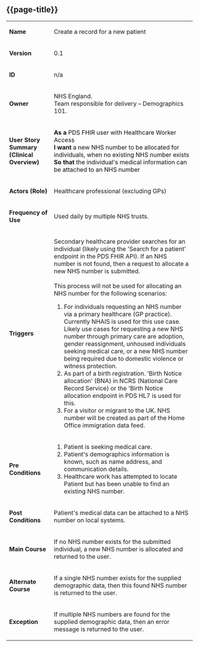 ## {{page-title}}

<table class="assets" title="PDS Use Case 1">
<td><p title=""><strong>Name</strong></p></td><td class="confluenceTd"><p>Create a record for a new patient</p></td></tr><tr><td class="highlight-grey confluenceTd" title="Background colour :" data-highlight-colour="grey"><p title=""><strong>Version</strong></p></td><td class="confluenceTd"><p>0.1</p></td></tr><tr><td class="highlight-grey confluenceTd" title="Background colour :" data-highlight-colour="grey"><p title=""><strong>ID</strong></p></td><td class="confluenceTd"><p>n/a</p></td></tr><tr><td class="highlight-grey confluenceTd" title="Background colour :" data-highlight-colour="grey"><p title=""><strong>Owner</strong></p></td><td class="confluenceTd"><p>NHS England. <br class="atl-forced-newline"/>Team responsible for delivery – Demographics 101.</p></td></tr><tr><td class="highlight-grey confluenceTd" title="Background colour :" data-highlight-colour="grey"><p title=""><strong>User Story Summary (Clinical Overview)</strong></p></td><td class="confluenceTd"><p><span style="color: rgb(15,15,15);"><strong>As a</strong> PDS FHIR user with Healthcare Worker Access</span> <br class="atl-forced-newline"/><span style="color: rgb(15,15,15);"><strong>I want</strong> a new NHS number to be allocated for individuals, when no existing NHS number exists</span> <br class="atl-forced-newline"/><span style="color: rgb(15,15,15);"><strong>So that</strong> the individual's medical information can be attached to an NHS number</span></p></td></tr><tr><td class="highlight-grey confluenceTd" title="Background colour :" data-highlight-colour="grey"><p title=""><strong>Actors (Role)</strong></p></td><td class="confluenceTd"><p>Healthcare professional (excluding GPs)</p></td></tr><tr><td class="highlight-grey confluenceTd" title="Background colour :" data-highlight-colour="grey"><p title=""><strong>Frequency of Use</strong></p></td><td class="confluenceTd"><p>Used daily by multiple NHS trusts.</p></td></tr><tr><td class="highlight-grey confluenceTd" title="Background colour :" data-highlight-colour="grey"><p title=""><strong>Triggers</strong></p></td><td class="confluenceTd"><p>Secondary healthcare provider searches for an individual (likely using the 'Search for a patient' endpoint in the PDS FHIR API). If an NHS number is not found, then a request to allocate a new NHS number is submitted. <br class="atl-forced-newline"/><br class="atl-forced-newline"/>This process will not be used for allocating an NHS number for the following scenarios:</p><ol><li>For individuals requesting an NHS number via a primary healthcare (GP practice). Currently NHAIS is used for this use case. Likely use cases for requesting a new NHS number through primary care are adoption, gender reassignment, unhoused individuals seeking medical care, or a new NHS number being required due to domestic violence or witness protection.</li><li>As part of a birth registration. 'Birth Notice allocation' (BNA) in NCRS (National Care Record Service) or the 'Birth Notice allocation endpoint in PDS HL7 is used for this.</li><li>For a visitor or migrant to the UK. NHS number will be created as part of the Home Office immigration data feed.</li></ol></td></tr><tr><td class="highlight-grey confluenceTd" title="Background colour :" data-highlight-colour="grey"><p title=""><strong>Pre Conditions</strong></p></td><td class="confluenceTd"><ol><li>Patient is seeking medical care.</li><li>Patient's demographics information is known, such as name address, and communication details.</li><li>Healthcare work has attempted to locate Patient but has been unable to find an existing NHS number.</li></ol></td></tr><tr><td class="highlight-grey confluenceTd" title="Background colour :" data-highlight-colour="grey"><p title=""><strong>Post Conditions</strong></p></td><td class="confluenceTd"><p>Patient's medical data can be attached to a NHS number on local systems.</p></td></tr><tr><td class="highlight-grey confluenceTd" title="Background colour :" data-highlight-colour="grey"><p title=""><strong>Main Course</strong></p></td><td class="confluenceTd"><p>If no NHS number exists for the submitted individual, a new NHS number is allocated and returned to the user.</p></td></tr><tr><td class="highlight-grey confluenceTd" title="Background colour :" data-highlight-colour="grey"><p title=""><strong>Alternate Course</strong></p></td><td class="confluenceTd"><p>If a single NHS number exists for the supplied demographic data, then this found NHS number is returned to the user.</p></td></tr><tr><td class="highlight-grey confluenceTd" title="Background colour :" data-highlight-colour="grey"><p title=""><strong>Exception</strong></p></td><td class="confluenceTd"><p>If multiple NHS numbers are found for the supplied demographic data, then an error message is returned to the user.</p></td></tr></tbody></table>

